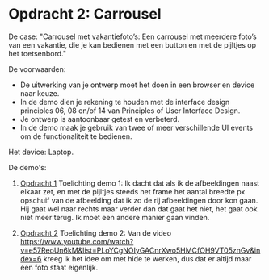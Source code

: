 # Opdracht 2: Carrousel

De case:
"Carrousel met vakantiefoto’s: Een carrousel met meerdere foto’s van een vakantie, die je kan bedienen met een button en met de pijltjes op het toetsenbord."

De voorwaarden: 
- De uitwerking van je ontwerp moet het doen in een browser en device naar keuze.
- In de demo dien je rekening te houden met de interface design principles 06, 08 en/of 14 van Principles of User Interface Design.
- Je ontwerp is aantoonbaar getest en verbeterd. 
- In de demo maak je gebruik van twee of meer verschillende UI events om de functionaliteit te bedienen.

Het device:
Laptop.

De demo's:
1. [Opdracht 1](https://jorienkorn.github.io/frontendvoordesigners/opdracht2/demo1)
Toelichting demo 1:
Ik dacht dat als ik de afbeeldingen naast elkaar zet, en met de pijltjes steeds het frame het aantal breedte px opschuif van de afbeelding dat ik zo de rij afbeeldingen door kon gaan. Hij gaat wel naar rechts maar verder dan dat gaat het niet, het gaat ook niet meer terug. Ik moet een andere manier gaan vinden.


2. [Opdracht 2](https://jorienkorn.github.io/frontendvoordesigners/opdracht2/demo2)
Toelichting demo 2:
Van de video https://www.youtube.com/watch?v=e57ReoUn6kM&list=PLoYCgNOIyGACnrXwo5HMCfOH9VT05znGv&index=6 kreeg ik het idee om met hide te werken, dus dat er altijd maar één foto staat eigenlijk.


